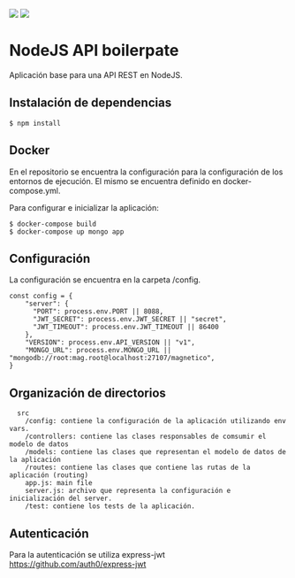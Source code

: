 ![](https://i1.wp.com/www.helloworldforbeginners.com/wp-content/uploads/2017/01/node-express.png?w=365)
![](https://zdnet3.cbsistatic.com/hub/i/r/2018/02/16/8abdb3e1-47bc-446e-9871-c4e11a46f680/resize/370xauto/8a68280fd20eebfa7789cdaa6fb5eff1/mongo-db-logo.png)

# NodeJS API boilerpate
Aplicación base para una API REST en NodeJS.

## Instalación de dependencias
```
$ npm install
```

## Docker
En el repositorio se encuentra la configuración para la configuración de los entornos de ejecución. 
El mismo se encuentra definido en docker-compose.yml.

Para configurar e inicializar la aplicación:
```
$ docker-compose build
$ docker-compose up mongo app
```


## Configuración
La configuración se encuentra en la carpeta /config.
```
const config = {
    "server": {
      "PORT": process.env.PORT || 8088,
      "JWT_SECRET": process.env.JWT_SECRET || "secret",
      "JWT_TIMEOUT": process.env.JWT_TIMEOUT || 86400
    },
    "VERSION": process.env.API_VERSION || "v1",
    "MONGO_URL": process.env.MONGO_URL || "mongodb://root:mag.root@localhost:27107/magnetico",
}
```

## Organización de directorios

```
  src
    /config: contiene la configuración de la aplicación utilizando env vars.
    /controllers: contiene las clases responsables de comsumir el modelo de datos
    /models: contiene las clases que representan el modelo de datos de la aplicación
    /routes: contiene las clases que contiene las rutas de la aplicación (routing)
    app.js: main file
    server.js: archivo que representa la configuración e inicialización del server.
    /test: contiene los tests de la aplicación.
```

## Autenticación
Para la autenticación se utiliza express-jwt https://github.com/auth0/express-jwt